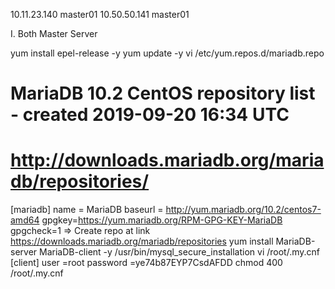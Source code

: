 10.11.23.140 master01
10.50.50.141 master01

I. Both Master Server

yum install epel-release -y
yum update -y
vi /etc/yum.repos.d/mariadb.repo
# MariaDB 10.2 CentOS repository list - created 2019-09-20 16:34 UTC
# http://downloads.mariadb.org/mariadb/repositories/
[mariadb]
name = MariaDB
baseurl = http://yum.mariadb.org/10.2/centos7-amd64
gpgkey=https://yum.mariadb.org/RPM-GPG-KEY-MariaDB
gpgcheck=1
=> Create repo at link https://downloads.mariadb.org/mariadb/repositories
yum install MariaDB-server MariaDB-client -y
/usr/bin/mysql_secure_installation
vi /root/.my.cnf
[client]
  user            =root
  password        =ye74b87EYP7CsdAFDD
chmod 400 /root/.my.cnf
